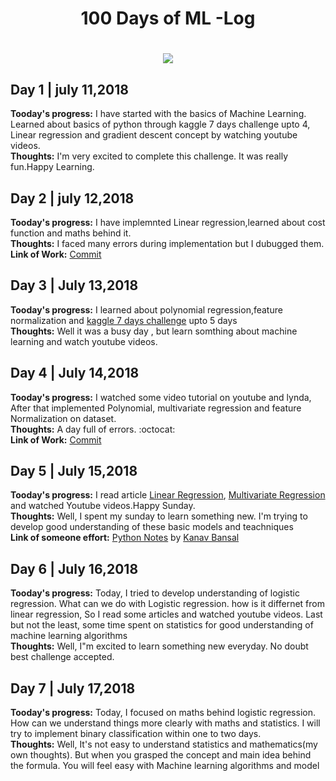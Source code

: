 <h1 align="center"> 100 Days of ML -Log <h1/>
<p align="center">
  <img src="https://cdn-images-1.medium.com/max/1496/1*2UjSSQwW0bns1lPIuRxccQ.png" />

## Day 1 | july 11,2018
<strong> Tooday's progress:</strong> I have started with the basics of Machine Learning. Learned about basics of python through kaggle 7 days challenge upto 4, Linear regression and gradient descent concept by watching youtube videos.     
<strong> Thoughts:</strong> I'm very excited to complete this challenge. It was really fun.Happy Learning. 

## Day 2 | july 12,2018
<strong> Tooday's progress:</strong> I have implemnted Linear regression,learned about cost function and maths behind it.     
<strong> Thoughts:</strong> I faced many errors during implementation but I dubugged them.<br>
<strong> Link of Work:</strong> <a href="https://github.com/imkhubaibraza/100DaysOfML/tree/master/Linear%20regression">Commit</a>
## Day 3 | July 13,2018
**Tooday's progress:** I learned about polynomial regression,feature normalization and [kaggle 7 days challenge](https://www.kaggle.com/colinmorris/learn-python-challenge-day-5) upto 5 days  
**Thoughts:** Well it was a busy day ,  but learn somthing about machine learning and watch youtube videos.
## Day 4 | July 14,2018
**Tooday's progress:** I watched some video tutorial on youtube and lynda, After that implemented Polynomial, multivariate regression and  feature Normalization  on dataset.<br>
**Thoughts:** A day full of errors. :octocat: <br>
**Link of Work:** [Commit](https://github.com/imkhubaibraza/100DaysOfML/tree/master/Polynomial%20Regression)
## Day 5 | July 15,2018
**Tooday's progress:** I read article [Linear Regression](https://medium.com/deep-math-machine-learning-ai/chapter-1-complete-linear-regression-with-math-25b2639dde23), [Multivariate Regression](https://towardsdatascience.com/building-a-multiple-linear-regression-model-and-assumptions-of-linear-regression-a-z-9769a6a0de42) and watched Youtube videos.Happy Sunday.<br>
**Thoughts:** Well, I spent my sunday to learn something new.  I'm trying to develop good understanding of these basic models and teachniques  <br>
**Link of someone effort:** [Python Notes](https://github.com/imkhubaibraza/python_notes) by [Kanav Bansal](https://github.com/bansalkanav)
## Day 6 | July 16,2018
**Tooday's progress:** Today, I tried to develop understanding of logistic regression. What can we do with Logistic regression. how is it differnet from linear regression, So I read some articles and watched youtube videos. Last but not the least, some time spent on statistics for good understanding of machine learning algorithms<br>
**Thoughts:** Well, I"m excited to learn something new everyday. No doubt best challenge accepted.<br>
## Day 7 | July 17,2018
**Tooday's progress:** Today, I focused on maths behind logistic regression. How can we understand things more clearly with maths and statistics. I will try to implement binary classification within one to two days. <br>
**Thoughts:** Well, It's not easy to understand statistics and mathematics(my own thoughts). But when you grasped the concept and main idea behind the formula. You will feel easy with Machine learning algorithms and model<br>

